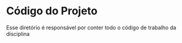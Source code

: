 # Código do Projeto

Esse diretório é responsável por conter todo o código de trabalho da disciplina